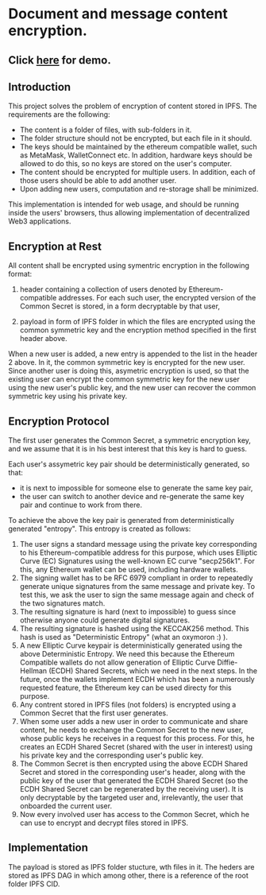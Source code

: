 # Document and message content encryption.

## Click [here](demo/README.md) for demo.

## Introduction

This project solves the problem of encryption of content stored in IPFS. The requirements are the following:

- The content is a folder of files, with sub-folders in it.
- The folder structure should not be encrypted, but each file in it should.
- The keys should be maintained by the ethereum compatible wallet, such as MetaMask, WalletConnect etc. In addition, hardware keys should be allowed to do this, so no keys are stored on the user's computer.
- The content should be encrypted for multiple users. In addition, each of those users should be able to add another user.
- Upon adding new users, computation and re-storage shall be minimized.

This implementation is intended for web usage, and should be running inside the users' browsers, thus allowing implementation of decentralized Web3 applications.

## Encryption at Rest

All content shall be encrypted using symentric encryption in the following format:

1. header containing a collection of users denoted by Ethereum-compatible addresses. For each such user, the encrypted version of the Common Secret is stored, in a form decryptable by that user,

2. payload in form of IPFS folder in which the files are encrypted using the common symmetric key and the encryption method specified in the first header above.

When a new user is added, a new entry is appended to the list in the header 2 above. In it, the common symmetric key is encrypted for the new user. Since another user is doing this, asymetric encryption is used, so that the existing user can encrypt the common symmetric key for the new user using the new user's public key, and the new user can recover the common symmetric key using his private key. 

## Encryption Protocol

The first user generates the Common Secret, a symmetric encryption key, and we assume that it is in his best interest that this key is hard to guess.

Each user's assymetric key pair should be deterministically generated, so that:
- it is next to impossible for someone else to generate the same key pair,
- the user can switch to another device and re-generate the same key pair and continue to work from there.

To achieve the above the key pair is generated from deterministically generated "entropy". This entropy is created as follows:
1. The user signs a standard message using the private key corresponding to his Ethereum-compatible address for this purpose, which uses Elliptic Curve (EC) Signatures using the well-known EC curve "secp256k1". For this, any Ethereum wallet can be used, including hardware wallets.
2. The signing wallet has to be RFC 6979 compliant in order to repeatedly generate unique signatures from the same message and private key. To test this, we ask the user to sign the same message again and check of the two signatures match.
3. The resulting signature is hard (next to impossible) to guess since otherwise anyone could generate digital signatures.
4. The resulting signature is hashed using the KECCAK256 method. This hash is used as "Deterministic Entropy" (what an oxymoron :) ).
5. A new Elliptic Curve keypair is deterministically generated using the above Deterministic Entropy. We need this because the Ethereum Compatible wallets do not allow generation of Elliptic Curve Diffie-Hellman (ECDH) Shared Secrets, which we need in the next steps. In the future, once the wallets implement ECDH which has been a numerously requested feature, the Ethereum key can be used directy for this purpose.
6. Any contrent stored in IPFS files (not folders) is encrypted using a Common Secret that the first user generates.
7. When some user adds a new user in order to communicate and share content, he needs to exchange the Common Secret to the new user, whose public keys he receives in a request for this process. 
For this, he creates an ECDH Shared Secret (shared with the user in interest) using his private key and the corresponding user's public key.
8. The Common Secret is then encrypted using the above ECDH Shared Secret and stored in the corresponding user's header, along with the public key of the user that generated the ECDH Shared Secret (so the ECDH Shared Secret can be regenerated by the receiving user). It is only decryptable by the targeted user and, irrelevantly, the user that onboarded the current user.
9. Now every involved user has access to the Common Secret, which he can use to encrypt and decrypt files stored in IPFS.

## Implementation

The payload is stored as IPFS folder stucture, wth files in it. The heders are stored as IPFS DAG in which among other, there is a reference of the root folder IPFS CID.
